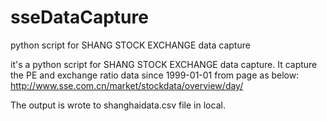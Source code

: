 # sseDataCapture
python script for SHANG STOCK EXCHANGE data capture

it's a python script for SHANG STOCK EXCHANGE data capture. It capture the PE and exchange ratio data since 1999-01-01 from page as below:
http://www.sse.com.cn/market/stockdata/overview/day/

The output is wrote to shanghaidata.csv file in local.
